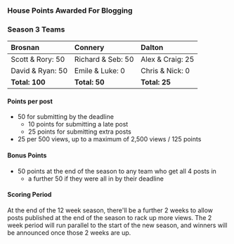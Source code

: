 ### House Points Awarded For Blogging

### Season 3 Teams

| Brosnan           | Connery           | Dalton           |
| :---------------- | :---------------- | :--------------- |
| Scott & Rory: 50  | Richard & Seb: 50 | Alex & Craig: 25 |
| David & Ryan: 50  | Emile & Luke: 0   | Chris & Nick: 0  |
| **Total: 100**    | **Total: 50**     | **Total: 25**    |

#### Points per post
  - 50 for submitting by the deadline
    - 10 points for submitting a late post
    - 25 points for submitting extra posts
  - 25 per 500 views, up to a maximum of 2,500 views / 125 points

#### Bonus Points
  - 50 points at the end of the season to any team who get all 4 posts in
    - a further 50 if they were all in by their deadline

#### Scoring Period
At the end of the 12 week season, there'll be a further 2 weeks to allow posts published at the end of the season to rack up more views. The 2 week period will run parallel to the start of the new season, and winners will be announced once those 2 weeks are up.
